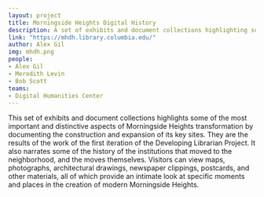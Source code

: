 ```yaml
---
layout: project
title: Morningside Heights Digital History
description: A set of exhibits and document collections highlighting some of the most important and distinctive aspects of Morningside Heights history. 
link: "https://mhdh.library.columbia.edu/"
author: Alex Gil
img: mhdh.png
people:
- Alex Gil
- Meredith Levin
- Bob Scott
teams:
- Digital Humanities Center
---
```


This set of exhibits and document collections highlights some of the most important and distinctive aspects of Morningside Heights transformation by documenting the construction and expansion of its key sites. They are the results of the work of the first iteration of the Developing Librarian Project. It also narrates some of the history of the institutions that moved to the neighborhood, and the moves themselves. Visitors can view maps, photographs, architectural drawings, newspaper clippings, postcards, and other materials, all of which provide an intimate look at specific moments and places in the creation of modern Morningside Heights.